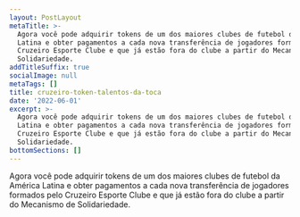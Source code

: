 ```yaml
---
layout: PostLayout
metaTitle: >-
  Agora você pode adquirir tokens de um dos maiores clubes de futebol da América
  Latina e obter pagamentos a cada nova transferência de jogadores formados pelo
  Cruzeiro Esporte Clube e que já estão fora do clube a partir do Mecanismo de
  Solidariedade.
addTitleSuffix: true
socialImage: null
metaTags: []
title: cruzeiro-token-talentos-da-toca
date: '2022-06-01'
excerpt: >-
  Agora você pode adquirir tokens de um dos maiores clubes de futebol da América
  Latina e obter pagamentos a cada nova transferência de jogadores formados pelo
  Cruzeiro Esporte Clube e que já estão fora do clube a partir do Mecanismo de
  Solidariedade.
bottomSections: []
---
```

Agora você pode adquirir tokens de um dos maiores clubes de futebol da América Latina e obter pagamentos a cada nova transferência de jogadores formados pelo Cruzeiro Esporte Clube e que já estão fora do clube a partir do Mecanismo de Solidariedade.
